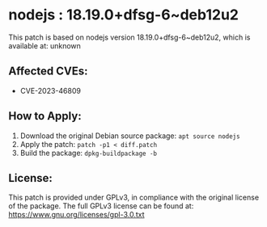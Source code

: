 # nodejs : 18.19.0+dfsg-6~deb12u2

This patch is based on nodejs version 18.19.0+dfsg-6~deb12u2, which is available at:
unknown

## Affected CVEs:
- CVE-2023-46809

## How to Apply:
1. Download the original Debian source package: `apt source nodejs`
2. Apply the patch: `patch -p1 < diff.patch`
3. Build the package: `dpkg-buildpackage -b`

## License:
This patch is provided under GPLv3, in compliance with the original license of the package.
The full GPLv3 license can be found at: https://www.gnu.org/licenses/gpl-3.0.txt
